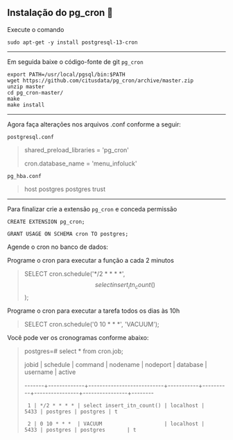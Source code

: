 ## Instalação do pg_cron 🔨

Execute o comando

```
sudo apt-get -y install postgresql-13-cron
```
*** 
Em seguida baixe o código-fonte de git `pg_cron`

```
export PATH=/usr/local/pgsql/bin:$PATH
wget https://github.com/citusdata/pg_cron/archive/master.zip
unzip master
cd pg_cron-master/
make
make install
```
***

Agora faça alterações nos arquivos .conf conforme a seguir:

`postgresql.conf`

> shared_preload_libraries = 'pg_cron' 
> 
> cron.database_name = 'menu_infoluck'

`pg_hba.conf`

> host  postgres  postgres   trust

***

Para finalizar crie a extensão `pg_cron` e conceda permissão 

```
CREATE EXTENSION pg_cron;
```
```
GRANT USAGE ON SCHEMA cron TO postgres;
```

Agende o cron no banco de dados:

Programe o cron para executar a função a cada 2 minutos 

> SELECT cron.schedule('*/2 * * * *', $$select insert_itn_count()$$);

Programe o cron para executar a tarefa todos os dias às 10h

> SELECT cron.schedule('0 10 * * *', 'VACUUM');

Você pode ver os cronogramas conforme abaixo:

> postgres=# select * from cron.job;
> 
>  jobid |  schedule   |          command          | nodename  | nodeport |    database    |    username    | active 
>  
> -------+-------------+---------------------------+-----------+----------+----------------+----------------+--------
> 
>      1 | */2 * * * * | select insert_itn_count() | localhost |     5433 | postgres | postgres | t
>      
>      2 | 0 10 * * *  | VACUUM                    | localhost |     5433 | postgres | postgres       | t
